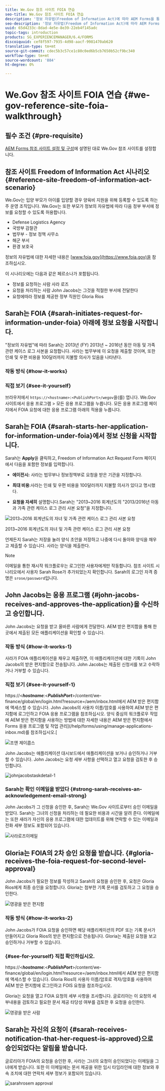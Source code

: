 ```yaml
---
title: We.Gov 참조 사이트 FOIA 연습
seo-title: We.Gov 참조 사이트 FOIA 연습
description: '정보 자유법(Freedom of Information Act)에 따라 AEM Forms을 통해 공공 기관이 개인 사용자가 요청한 정보를 어떻게 받고 제공할 수 있는지 알아보려면 We.Gov 참조 사이트 연습을 참조하십시오. '
seo-description: '정보 자유법(Freedom of Information Act)에 따라 AEM Forms을 통해 공공 기관이 개인 사용자가 요청한 정보를 어떻게 받고 제공할 수 있는지 알아보려면 We.Gov 참조 사이트 연습을 참조하십시오. '
uuid: 65d4233c-8dad-4e5e-8e39-22eb4f145adc
topic-tags: introduction
products: SG_EXPERIENCEMANAGER/6.4/FORMS
discoiquuid: cef8f597-7935-4d98-aacf-9981470ab620
translation-type: tm+mt
source-git-commit: cdec5b3c57ce1c80c0ed6b5cb7650b52cf9bc340
workflow-type: tm+mt
source-wordcount: '884'
ht-degree: 0%

---
```



# We.Gov 참조 사이트 FOIA 연습 {#we-gov-reference-site-foia-walkthrough}

## 필수 조건 {#pre-requisite}

[AEM Forms 참조 사이트 설정 및 구성](/help/forms/using/setup-reference-sites.md)에 설명된 대로 We.Gov 참조 사이트를 설정합니다.

## 참조 사이트 Freedom of Information Act 시나리오 {#reference-site-freedom-of-information-act-scenario}

We.Gov는 입양 부모가 아이를 입양할 경우 양육비 지원을 위해 등록할 수 있도록 하는 주 운영 조직입니다. We.Gov는 또한 부모가 정보의 자유법에 따라 다음 정부 부서에 정보를 요청할 수 있도록 허용합니다.

* Defense Logistics Agency
* 국방부 감찰관
* 법무부 - 정보 정책 사무소
* 해군 부서
* 환경 보호국

정보의 자유법에 대한 자세한 내용은 [www.foia.gov](https://www.foia.gov)을 참조하십시오.

이 시나리오에는 다음과 같은 페르소나가 포함됩니다.

* 정보를 요청하는 사람 사라 로즈
* 요청을 처리하는 사람 John Jacobs는 그것을 적절한 부서에 전달한다
* 요청에따라 정보를 제공한 정부 직원인 Gloria Rios

## Sarah는 FOIA {#sarah-initiates-request-for-information-under-foia} 아래에 정보 요청을 시작합니다.

&quot;정보의 자유법&quot;에 따라 Sarah는 2013년 (FY) 2013년 ~ 2016년 동안 아동 및 가족 관련 케이스 로그 사본을 요청합니다. 사라는 법무부에 이 요청을 제출할 것이며, 또한 인쇄 및 우편 비용을 100달러까지 지불할 의사가 있음을 나타낸다.

### 작동 방식 {#how-it-works}

### 직접 보기 {#see-it-yourself}

브라우저에서 `https://<hostname>:<PublishPort>/wegov`을(를) 엽니다. We.Gov 사이트에서 응용 프로그램 > 모든 응용 프로그램을 누릅니다. 모든 응용 프로그램 페이지에서 FOIA 요청에 대한 응용 프로그램 아래의 적용을 누릅니다.

## Sarah는 FOIA {#sarah-starts-her-application-for-information-under-foia}에서 정보 신청을 시작합니다.

Sarah는 **Apply**&#x200B;을 클릭하고, Freedom of Information Act Request Form 페이지에서 다음을 포함한 정보를 입력합니다.

* **에이전시:** 사라는 법무부나 정보정책부로 요청을 받은 기관을 지정합니다.

* **최대 비용**:사라는 인쇄 및 우편 비용을 100달러까지 지불할 의사가 있다고 명시했다.
* **요청을 자세히** 설명합니다.Sarah는 &quot;2013~2016 회계년도의 &quot;2013/2016년 아동과 가족 관련 케이스 로그 관리 사본 요청&quot;을 지정합니다.

![2013~2016 회계년도의 자녀 및 가족 관련 케이스 로그 관리 사본 요청](assets/sarahfiosform.png)

2013~2016 회계년도의 자녀 및 가족 관련 케이스 로그 관리 사본 요청

언제든지 Sarah는 저장을 눌러 양식 초안을 저장하고 나중에 다시 돌아와 양식을 채우고 제출할 수 있습니다. 사라는 양식을 제출한다.

>[!NOTE]
>
>이메일을 통한 재시작 워크플로우는 로그인한 사용자에게만 작동합니다. 참조 사이트 시나리오에서 사용자 Sarah Rose가 추가되었는지 확인합니다. Sarah의 로그인 자격 증명은 `srose/password`입니다.

## John Jacobs는 응용 프로그램 {#john-jacobs-receives-and-approves-the-application}을 수신하고 승인합니다.

John Jacobs는 요청을 받고 올바른 사람에게 전달한다. AEM 받은 편지함을 통해 한 곳에서 제출된 모든 애플리케이션을 확인할 수 있습니다.

### 작동 방식 {#how-it-works-1}

사라가 FOIA 애플리케이션을 채우고 제출하면, 이 애플리케이션에 대한 기록이 John Jacobs의 받은 편지함으로 전송됩니다. John Jacobs는 제출된 신청서를 보고 수락하거나 거부할 수 있습니다.

### 직접 보기 {#see-it-yourself-1}

https://&lt;***hostname***:&lt;***PublishPort***>/content/we-finance/global/en/login.html?resource=/aem/inbox.html에서 AEM 받은 편지함에 액세스할 수 있습니다. John Jacobs의 사용자 이름/암호를 사용하여 AEM 받은 편지함에 로그인하고 FOIA 응용 프로그램을 참조하십시오. 양식 중심의 워크플로우 작업에 AEM 받은 편지함을 사용하는 방법에 대한 자세한 내용은 AEM 받은 편지함에서 Forms 응용 프로그램 및 작업 관리](/help/forms/using/manage-applications-inbox.md)를 참조하십시오.[

![조앤 제이콥스](assets/johnjacobs.png)

John Jacobs는 애플리케이션 대시보드에서 애플리케이션을 보거나 승인하거나 거부할 수 있습니다. John Jacobs는 요청 세부 사항을 선택하고 열고 요청을 검토한 후 승인합니다.

![johnjacobstaskdetail-1](assets/johnjacobstaskdetail-1.png)

### <strong>Sarah는 확인 이메일을 받았다</strong> {#strong-sarah-receives-an-acknowledgement-email-strong}

John Jacobs가 그 신청을 승인한 후, Sarah는 We.Gov 사이트로부터 승인 이메일을 받았다. Sarah는 그녀의 신청을 처리하는 데 필요한 비용과 시간을 알려 준다. 이메일에는 또한 새라가 자신의 응용 프로그램에 대한 업데이트를 위해 연락할 수 있는 이메일과 전화 세부 정보도 포함되어 있습니다.

![사라로즈이메일](assets/sarahroseemail.png)

## Gloria는 FOIA의 2차 승인 요청을 받습니다. {#gloria-receives-the-foia-request-for-second-level-approval}

John Jacobs가 필요한 정보를 작성하고 Sarah의 요청을 승인한 후, 요청은 Gloria Rios에게 최종 승인을 요청합니다. Gloria는 첨부한 기록 문서를 검토하고 그 요청을 승인한다.

![영광을 받은 편지함](assets/gloriariosinbox.png)

### 작동 방식 {#how-it-works-2}

John Jacobs가 FOIA 요청을 승인하면 해당 애플리케이션의 PDF 또는 기록 문서가 만들어지고 Gloria Rios의 받은 편지함으로 전송됩니다. Gloria는 제출된 요청을 보고 승인하거나 거부할 수 있습니다.

### {#see-for-yourself} 직접 확인하십시오.

https://&lt;***hostname***:&lt;***PublishPort***>/content/we-finance/global/en/login.html?resource=/aem/inbox.html에서 AEM 받은 편지함에 액세스할 수 있습니다. Gloria Rios의 사용자 이름/암호로 격자/암호를 사용하여 AEM 받은 편지함에 로그인하고 FOIS 요청을 참조하십시오.

Gloria는 요청을 열고 FOIA 요청의 세부 사항을 조사합니다. 글로리아는 이 요청의 세부내용을 검토하고 필요한 문서 제공 타당성 여부를 검토한 후 요청을 승인한다.

![영광을 받은 사람](assets/gloriariosapproves.png)

## Sarah는 자신의 요청이 {#sarah-receives-notification-that-her-request-is-approved}으로 승인되었다는 알림을 받습니다.

글로리아가 FOIA의 요청을 승인한 후, 사라는 그녀의 요청이 승인되었다는 이메일을 그녀에게 받습니다. 또한 이 이메일에는 문서 제공을 위한 임시 타임라인에 대한 정보와 후속 조치에 대한 연락처 세부 정보가 포함되어 있습니다.

![sarahrosem approval](assets/sarahroseemailapproval.png)


